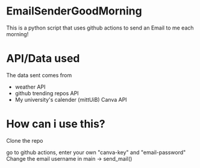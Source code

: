 # EmailSenderGoodMorning

This is a python script that uses github actions to send an Email to me each morning!

# API/Data used

The data sent comes from 

- weather API
- github trending repos API
- My university's calender (mittUiB) Canva API

# How can i use this?

Clone the repo

go to github actions, enter your own "canva-key" and "email-password"
Change the email username in main -> send_mail()
